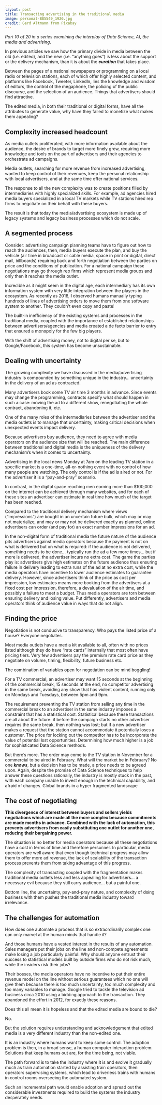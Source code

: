 ```yaml
---
layout: post
title: Transacting advertising in the traditional media
image: personal-885549_1920.jpg
credit: Gerd Altmann from Pixabay
---
```


*Part 10 of 20 in a series examining the interplay of Data Science, AI, the media and advertising*.

In previous articles we saw how the primary divide in media between the old (i.e. edited), and the new (i.e. “anything goes”) is less about the support or the delivery mechanism, than it is about the ***curation*** that takes place. 

Between the pages of a national newspapers or programming on a local radio or television stations, each of which offer highly selected content, and platforms like Facebook, Tweeter, LinkedIn, lies the knowledge and wisdom of editors, the control of the megaphone, the policing of the public discourse, and the selection of an audience. Things that advertisers should find attractive. 

The edited media, in both their traditional or digital forms, have all the attributes to generate value, why have they failed to monetize what makes them appealing?  

## Complexity increased headcount

As media outlets proliferated, with more information available about the audience, the desire of brands to target more finely grew, requiring more knowledge and tools on the part of advertisers and their agencies to orchestrate ad campaigns.  

Media outlets, searching for more revenue from increased advertising, wanted to keep control of their revenues, keep the personal relationship with local advertisers, and at the same time offer national services.

The response to all the new complexity was to create positions filled by intermediaries with highly specialized skills.  For example, ad agencies hired media buyers specialized in a local TV markets while TV stations hired rep firms to negotiate on their behalf with these buyers.

The result is that today the media/advertising ecosystem is made up of legacy systems and legacy business processes which do not scale.

## A segmented process

Consider: advertising campaign planning teams have to figure out how to reach the audiences, then, media buyers execute the plan, and buy the vehicle (air time in broadcast or cable media, space in print or digital, direct mail, billboards) requiring back and forth negotiation between the parties on price and the conditions of publication.  For a national campaign these negotiations may go through rep firms which represent media groups and only then it reaches the media outlet.

Incredible as it might seem in the digital age, each intermediary has its own information system with very little integration between the players in the ecosystem.  As recently as 2018, I observed humans manually typing hundreds of lines of advertising orders to move them from one software system to another.  They couldn’t even copy and paste!

The built-in inefficiency of the existing systems and processes in the traditional media, coupled with the importance of established relationships between advertisers/agencies and media created a de facto barrier to entry that ensured a monopoly for the few big players.  

With the shift of advertising money, not to digital per se, but to Google/Facebook, this system has become unsustainable.

## Dealing with uncertainty

The growing complexity we have discussed in the media/advertising industry is compounded by something unique in the industry… uncertainty in the delivery of an ad as contracted.   

Many advertisers book some TV air time 3 months in advance. Since events may change the programming, contracts specify what should happen in such a case: moving the ad to a different show, renegotiating the whole contract, abandoning it, etc.

One of the many roles of the intermediaries between the advertiser and the media outlets is to manage that uncertainty, making critical decisions when unexpected events impact delivery.

Because advertisers buy audience, they need to agree with media operators on the audience size that will be reached.  The main difference between traditional and digital media is the uniqueness of the delivery mechanism’s when it comes to uncertainty.

Advertising in the local news Monday at 7am on the leading TV station in a specific market is a one-time, all-or-nothing event with no control of how many people are watching.  The only control is if the ad is aired or not. For the advertiser it is a “pay-and-pray” scenario. 

In contrast, in the digital space reaching men earning more than $100,000 on the internet can be achieved through many websites, and for each of these sites an advertiser can estimate in real time how much of the target has been reached. 

Compared to the traditional delivery mechanism where views (“impressions”) are bought in an uncertain future bulk, which may or may not materialize, and may or may not be delivered exactly as planned, online advertisers can order (and pay for) an exact number impressions for an ad. 

In the non-digital form of traditional media the future nature of the audience pits advertisers against media operators because the payment is not on what is delivered but on what is required: if the audience is not delivered, something needs to be done… typically run the ad a few more times… but if more is delivered, the advertiser incurs no extra cost. The game the parties play is: advertisers give high estimates on the future audience thus ensuring failure in delivery leading to extra runs of the ad at no extra cost, while the media operators have incentive to lower audience estimates to guarantee delivery. However, since advertisers think of the price as cost per impression, low estimates means more booking from the advertisers at a fixed cost per impression, therefore, a devaluation of the air time, and possibly a failure to meet a budget. Thus media operators are torn between ensuring delivery and losing value. Put differently, advertisers and media operators think of audience value in ways that do not align.

## Finding the price

Negotiation is not conducive to transparency.  Who pays the listed price of a house?  Everyone negotiates.

Most media outlets have a media kit available to all, often with no prices listed although they do have “rate cards” internally that most often have pricing tiers. Very few advertisers pay the premium rate card price as they negotiate on volume, timing, flexibility, future business etc.

The combination of variables open for negotiation can be mind boggling! 

For a TV commercial, an advertiser may want 15 seconds at the beginning of the commercial break, 15 seconds at the end, no competitor advertising in the same break, avoiding any show that has violent content, running only on Mondays and Tuesdays, between 5pm and 9pm. 

The requirement preventing the TV station from selling any time in the commercial break to an advertiser in the same industry imposes a constraint that has a statistical cost.  Statistical because these transactions are all about the future: if before the campaign starts no other advertiser requires the same break, then nothing was lost; but if a new advertiser makes a request that the station cannot accommodate it potentially loses a customer. 
The price for locking out the competitor has to be incorporate the value of potential lost opportunities.  Determining how much higher is a job for sophisticated Data Science methods.

But there’s more.  The order may come to the TV station in November for a commercial to be aired in February. What will the market be in February?  No one ***knows***, but a decision has to be made, a price needs to be agreed upon.   Again, despite the promise of Data Science techniques to help answer these questions rationally, the industry is mostly stuck in the past, with each company unable to invest enough in the technical capability, and afraid of changes.
Global brands in a hyper fragmented landscape



## The cost of negotiating

**This divergence of interest between buyers and sellers yields negotiations which are made all the more complex because commitments are made months in advance.  Combined with the lack of automation, this prevents advertisers from easily substituting one outlet for another one, reducing their bargaining power.**

The situation is no better for media operators because all these negotiations have a cost in terms of time and therefore personnel. In particular, media operators are well aware that even though technical progress may allow them to offer more ad revenue, the lack of scalability of the transaction process prevents them from taking advantage of this progress.

The complexity of transacting coupled with the fragmentation makes traditional media outlets less and less appealing for advertisers… a necessary evil because they still carry audience... but a painful one.

Bottom line, the uncertainty, pay-and-pray nature, and complexity of doing business with them pushes the traditional media industry toward irrelevance.

## The challenges for automation

How does one automate a process that is so extraordinarily complex one can only marvel at the human minds that handle it?

And those humans have a vested interest in the results of any automation. Sales managers put their jobs on the line and non-compete agreements make losing a job particularly painful.  Why should anyone entrust their success to statistical models built by outside firms who do not risk much, while the insiders risk their jobs?  

Their bosses, the media operators have no incentive to put their entire revenue model on the line without serious guarantees which no one will give them because there is too much uncertainty, too much complexity and too many variables to manage. Google tried to tackle the television ad business circa 2010 using a bidding approach to the transaction. They abandoned the effort in 2012, for exactly these reasons.

Does this all mean it is hopeless and that the edited media are bound to die? 

No. 

But the solution requires understanding and acknowledgement that edited media is a very different industry than the non-edited one.  

It is an industry where humans want to keep some control. The adoption problem is then, in a broad sense, a human computer interaction problem.  Solutions that keep humans out are, for the time being, not viable.

The path forward is to take the industry where it is and evolve it gradually much as train automation started by assisting train operators, then operators supervising systems, which lead to driverless trains with humans in control rooms overseeing the automated system.

Such an incremental path would enable adoption and spread out the considerable investments required to build the systems the industry desperately needs.

